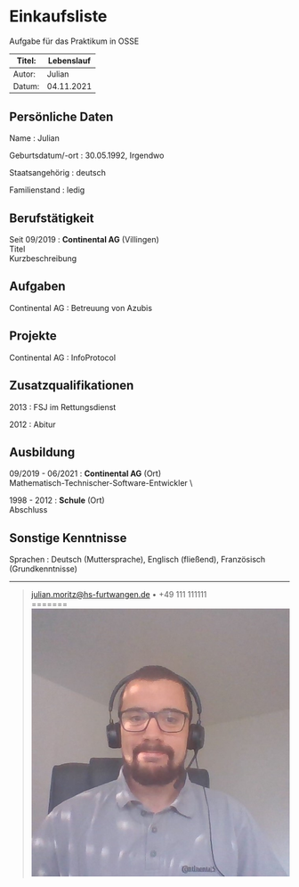 # Einkaufsliste
Aufgabe für das Praktikum in OSSE

| Titel: | Lebenslauf |
|--------|------------|
| Autor: | Julian     |
| Datum: | 04.11.2021 |


## Persönliche Daten

Name
: Julian

Geburtsdatum/-ort
: 30.05.1992, Irgendwo

Staatsangehörig
: deutsch

Familienstand
: ledig

## Berufstätigkeit

Seit 09/2019
: **Continental AG** (Villingen)  
  Titel  
  Kurzbeschreibung

## Aufgaben

Continental AG
:  Betreuung von Azubis  

## Projekte

Continental AG
:  InfoProtocol  

   <div style="page-break-before: always;"></div>

## Zusatzqualifikationen

2013
: FSJ im Rettungsdienst

2012
: Abitur



## Ausbildung

09/2019 - 06/2021
: **Continental AG** (Ort)  
  Mathematisch-Technischer-Software-Entwickler
\

1998 - 2012
: **Schule** (Ort)  
  Abschluss

## Sonstige Kenntnisse

Sprachen
: Deutsch (Muttersprache), Englisch (fließend), Französisch (Grundkenntnisse)


---

> <julian.moritz@hs-furtwangen.de> • +49 111 111111  
=======
![](WIN_20201117_15_19_37_Pro.jpg)
